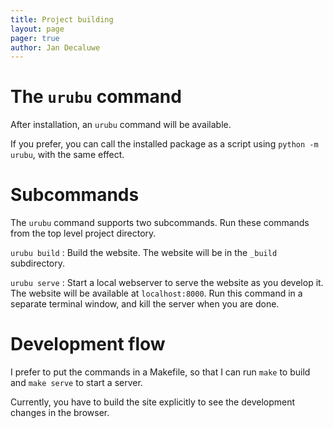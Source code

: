 ```yaml
---
title: Project building 
layout: page 
pager: true
author: Jan Decaluwe
---
```


The `urubu` command
===================

After installation, an `urubu` command will be available.

If you prefer, you can call the installed package as a script using `python -m
urubu`, with the same effect.

Subcommands
===========

The `urubu` command supports two subcommands. Run these commands from the top
level project directory.

`urubu build`
: Build the website.  The website will be in the `_build` subdirectory.

`urubu serve` 
: Start a local webserver to serve the website as you develop it.  The website
will be available at `localhost:8000`. Run this command in a separate terminal
window, and kill the server when you are done.

Development flow
================

I prefer to put the  commands in a Makefile, so that I can
run `make` to build and `make serve` to start a server.

Currently, you have to build the site explicitly to see
the development changes in the browser.

